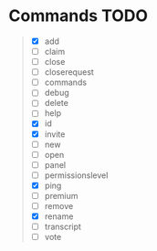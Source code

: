 # Commands TODO

>- [X] add<br>
>- [ ] claim<br>
>- [ ] close<br>
>- [ ] closerequest<br>
>- [ ] commands<br>
>- [ ] debug<br>
>- [ ] delete<br>
>- [ ] help<br>
>- [X] id<br>
>- [X] invite<br>
>- [ ] new<br>
>- [ ] open<br>
>- [ ] panel<br>
>- [ ] permissionslevel<br>
>- [X] ping<br>
>- [ ] premium<br>
>- [ ] remove<br>
>- [X] rename<br>
>- [ ] transcript<br>
>- [ ] vote<br>
